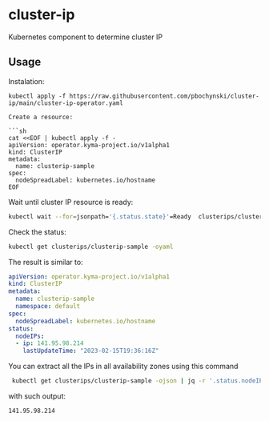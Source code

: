 # cluster-ip
Kubernetes component to determine cluster IP

## Usage

Instalation:
```
kubectl apply -f https://raw.githubusercontent.com/pbochynski/cluster-ip/main/cluster-ip-operator.yaml

Create a resource:

```sh
cat <<EOF | kubectl apply -f -
apiVersion: operator.kyma-project.io/v1alpha1
kind: ClusterIP
metadata:
  name: clusterip-sample
spec:
  nodeSpreadLabel: kubernetes.io/hostname
EOF
```

Wait until cluster IP resource is ready:
```sh
kubectl wait --for=jsonpath='{.status.state}'=Ready  clusterips/clusterip-sample
```

Check the status:
```sh
kubectl get clusterips/clusterip-sample -oyaml
```

The result is similar to:
```yaml
apiVersion: operator.kyma-project.io/v1alpha1
kind: ClusterIP
metadata:
  name: clusterip-sample
  namespace: default
spec:
  nodeSpreadLabel: kubernetes.io/hostname
status:
  nodeIPs:
  - ip: 141.95.98.214
    lastUpdateTime: "2023-02-15T19:36:16Z"
```

You can extract all the IPs in all availability zones using this command
```sh
 kubectl get clusterips/clusterip-sample -ojson | jq -r '.status.nodeIPs[].ip'
```
with such output:
```
141.95.98.214
```
